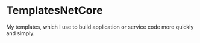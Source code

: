 # TemplatesNetCore
My templates, which I use to build application or service code more quickly and simply.
